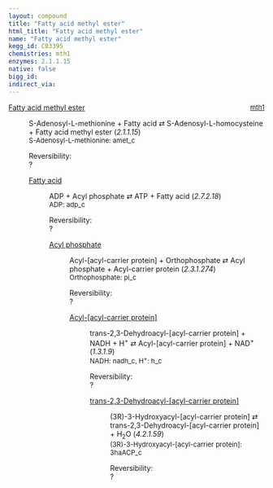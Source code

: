 ```yaml
---
layout: compound
title: "Fatty acid methyl ester"
html_title: "Fatty acid methyl ester"
name: "Fatty acid methyl ester"
kegg_id: C03395
chemistries: mth1
enzymes: 2.1.1.15
native: false
bigg_id:
indirect_via:
---
```

<dl><dt class="rs-product"><a class="link-dark" data-bs-html="true" data-bs-title="KEGG: C03395" data-bs-toggle="tooltip" href="{{ site.url }}{{ site.baseurl }}/compounds/C03395">Fatty acid methyl ester</a><span style="float: right; max-width: 40%"><a class="link-dark opacity-50" href="{{ site.url }}{{ site.baseurl }}/chemistries/mth1" style="font-size: small; word-wrap: anywhere;">mth1</a></span></dt><dd><p>S-Adenosyl-L-methionine + Fatty acid ⇄ S-Adenosyl-L-homocysteine + Fatty acid methyl ester (<i>2.1.1.15</i>)<br/><span style="font-size: small;"><span data-bs-html="true" data-bs-title="KEGG: C00019" data-bs-toggle="tooltip">S-Adenosyl-L-methionine</span>: amet_c</span><br/><div class="reversibility_info">Reversibility: <div class="progress"><div aria-valuemax="100" aria-valuemin="0" aria-valuenow="0" class="progress-bar bg-light" role="progressbar" style="width: 100%"></div></div><span>?</span><div class="progress"><div aria-valuemax="10" aria-valuemin="0" aria-valuenow="0" class="progress-bar bg-light" role="progressbar" style="width: 100%"></div></div></div></p><dl><dt><a class="link-dark" data-bs-html="true" data-bs-title="KEGG: C00162" data-bs-toggle="tooltip" href="{{ site.url }}{{ site.baseurl }}/compounds/C00162">Fatty acid</a><span style="float: right; max-width: 40%"><a class="link-dark opacity-50" href="{{ site.url }}{{ site.baseurl }}/chemistries/None" style="font-size: small; word-wrap: anywhere;"></a></span></dt><dd><p>ADP + Acyl phosphate ⇄ ATP + Fatty acid (<i>2.7.2.18</i>)<br/><span style="font-size: small;"><span data-bs-html="true" data-bs-title="KEGG: C00008" data-bs-toggle="tooltip">ADP</span>: adp_c</span><br/><div class="reversibility_info">Reversibility: <div class="progress"><div aria-valuemax="100" aria-valuemin="0" aria-valuenow="0" class="progress-bar bg-light" role="progressbar" style="width: 100%"></div></div><span>?</span><div class="progress"><div aria-valuemax="10" aria-valuemin="0" aria-valuenow="0" class="progress-bar bg-light" role="progressbar" style="width: 100%"></div></div></div></p><dl><dt><a class="link-dark" data-bs-html="true" data-bs-title="KEGG: C02133" data-bs-toggle="tooltip" href="{{ site.url }}{{ site.baseurl }}/compounds/C02133">Acyl phosphate</a><span style="float: right; max-width: 40%"><a class="link-dark opacity-50" href="{{ site.url }}{{ site.baseurl }}/chemistries/None" style="font-size: small; word-wrap: anywhere;"></a></span></dt><dd><p>Acyl-[acyl-carrier protein] + Orthophosphate ⇄ Acyl phosphate + Acyl-carrier protein (<i>2.3.1.274</i>)<br/><span style="font-size: small;"><span data-bs-html="true" data-bs-title="KEGG: C00009" data-bs-toggle="tooltip">Orthophosphate</span>: pi_c</span><br/><div class="reversibility_info">Reversibility: <div class="progress"><div aria-valuemax="100" aria-valuemin="0" aria-valuenow="0" class="progress-bar bg-light" role="progressbar" style="width: 100%"></div></div><span>?</span><div class="progress"><div aria-valuemax="10" aria-valuemin="0" aria-valuenow="0" class="progress-bar bg-light" role="progressbar" style="width: 100%"></div></div></div></p><dl><dt><a class="link-dark" data-bs-html="true" data-bs-title="KEGG: C00173" data-bs-toggle="tooltip" href="{{ site.url }}{{ site.baseurl }}/compounds/C00173">Acyl-[acyl-carrier protein]</a><span style="float: right; max-width: 40%"><a class="link-dark opacity-50" href="{{ site.url }}{{ site.baseurl }}/chemistries/None" style="font-size: small; word-wrap: anywhere;"></a></span></dt><dd><p>trans-2,3-Dehydroacyl-[acyl-carrier protein] + NADH + H<sup>+</sup> ⇄ Acyl-[acyl-carrier protein] + NAD<sup>+</sup> (<i>1.3.1.9</i>)<br/><span style="font-size: small;"><span data-bs-html="true" data-bs-title="KEGG: C00004" data-bs-toggle="tooltip">NADH</span>: nadh_c, <span data-bs-html="true" data-bs-title="KEGG: C00080" data-bs-toggle="tooltip">H<sup>+</sup></span>: h_c</span><br/><div class="reversibility_info">Reversibility: <div class="progress"><div aria-valuemax="100" aria-valuemin="0" aria-valuenow="0" class="progress-bar bg-light" role="progressbar" style="width: 100%"></div></div><span>?</span><div class="progress"><div aria-valuemax="10" aria-valuemin="0" aria-valuenow="0" class="progress-bar bg-light" role="progressbar" style="width: 100%"></div></div></div></p><dl><dt><a class="link-dark" data-bs-html="true" data-bs-title="KEGG: C00693" data-bs-toggle="tooltip" href="{{ site.url }}{{ site.baseurl }}/compounds/C00693">trans-2,3-Dehydroacyl-[acyl-carrier protein]</a><span style="float: right; max-width: 40%"><a class="link-dark opacity-50" href="{{ site.url }}{{ site.baseurl }}/chemistries/None" style="font-size: small; word-wrap: anywhere;"></a></span></dt><dd><p>(3R)-3-Hydroxyacyl-[acyl-carrier protein] ⇄ trans-2,3-Dehydroacyl-[acyl-carrier protein] + H<sub>2</sub>O (<i>4.2.1.59</i>)<br/><span style="font-size: small;"><span data-bs-html="true" data-bs-title="KEGG: C01271" data-bs-toggle="tooltip">(3R)-3-Hydroxyacyl-[acyl-carrier protein]</span>: 3haACP_c</span><br/><div class="reversibility_info">Reversibility: <div class="progress"><div aria-valuemax="100" aria-valuemin="0" aria-valuenow="0" class="progress-bar bg-light" role="progressbar" style="width: 100%"></div></div><span>?</span><div class="progress"><div aria-valuemax="10" aria-valuemin="0" aria-valuenow="0" class="progress-bar bg-light" role="progressbar" style="width: 100%"></div></div></div></p><dl></dl></dd></dl></dd></dl></dd></dl></dd></dl></dd></dl>
